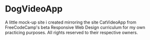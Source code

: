 # DogVideoApp
A little mock-up site i created mirroring the site CatVideoApp from FreeCodeCamp's beta Responsive Web Design curriculum for my own practicing purposes. All rights reserved to their respective owners.
